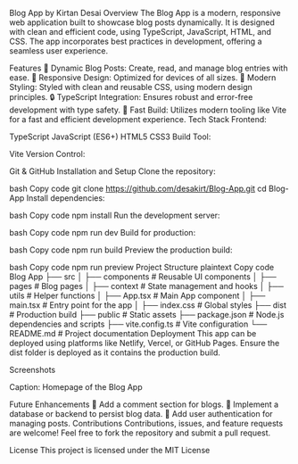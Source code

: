 Blog App by Kirtan Desai
Overview
The Blog App is a modern, responsive web application built to showcase blog posts dynamically. It is designed with clean and efficient code, using TypeScript, JavaScript, HTML, and CSS. The app incorporates best practices in development, offering a seamless user experience.

Features
📝 Dynamic Blog Posts: Create, read, and manage blog entries with ease.
📱 Responsive Design: Optimized for devices of all sizes.
🎨 Modern Styling: Styled with clean and reusable CSS, using modern design principles.
🔒 TypeScript Integration: Ensures robust and error-free development with type safety.
🚀 Fast Build: Utilizes modern tooling like Vite for a fast and efficient development experience.
Tech Stack
Frontend:

TypeScript
JavaScript (ES6+)
HTML5
CSS3
Build Tool:

Vite
Version Control:

Git & GitHub
Installation and Setup
Clone the repository:

bash
Copy code
git clone https://github.com/desakirt/Blog-App.git
cd Blog-App
Install dependencies:

bash
Copy code
npm install
Run the development server:

bash
Copy code
npm run dev
Build for production:

bash
Copy code
npm run build
Preview the production build:

bash
Copy code
npm run preview
Project Structure
plaintext
Copy code
Blog App
├── src
│   ├── components     # Reusable UI components
│   ├── pages          # Blog pages
│   ├── context        # State management and hooks
│   ├── utils          # Helper functions
│   ├── App.tsx        # Main App component
│   ├── main.tsx       # Entry point for the app
│   ├── index.css      # Global styles
├── dist               # Production build
├── public             # Static assets
├── package.json       # Node.js dependencies and scripts
├── vite.config.ts     # Vite configuration
└── README.md          # Project documentation
Deployment
This app can be deployed using platforms like Netlify, Vercel, or GitHub Pages. Ensure the dist folder is deployed as it contains the production build.

Screenshots

Caption: Homepage of the Blog App

Future Enhancements
🌟 Add a comment section for blogs.
🌟 Implement a database or backend to persist blog data.
🌟 Add user authentication for managing posts.
Contributions
Contributions, issues, and feature requests are welcome! Feel free to fork the repository and submit a pull request.

License
This project is licensed under the MIT License
